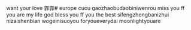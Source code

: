 want your love 霏霏# europe
cucu
gaozhaobudaobiniwenrou
miss you ff
you are my life
god bless you ff
you the best
sifengzhengbanizhui
nizaishenbian
wogeinisuoyou
foryoueverydai
moonlightyouare
